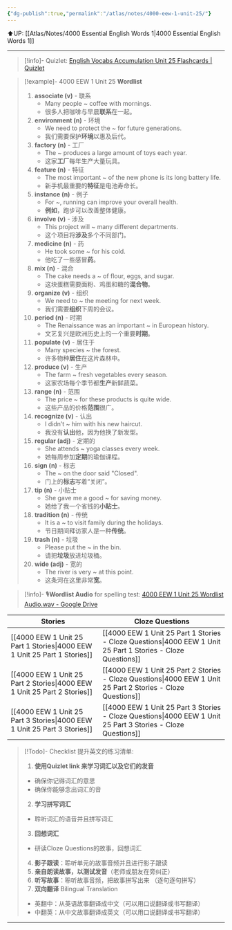 ```yaml
---
{"dg-publish":true,"permalink":"/atlas/notes/4000-eew-1-unit-25/"}
---
```


⬆️UP: [[Atlas/Notes/4000 Essential English Words 1\|4000 Essential English Words 1]]

---
> [!info]- Quizlet: [English Vocabs Accumulation Unit 25 Flashcards | Quizlet](https://quizlet.com/my/971303271/english-vocabs-accumulation-unit-25-flash-cards/?i=1vbzw5&x=1qqt)


> [!example]- 4000 EEW 1 Unit 25 **Wordlist**
> 1. **associate (v)** - 联系
>     - Many people ~ coffee with mornings.
>     - 很多人把咖啡与早晨**联系**在一起。
> 2. **environment (n)** - 环境
>     - We need to protect the ~ for future generations.
>     - 我们需要保护**环境**以惠及后代。
> 3. **factory (n)** - 工厂
>     - The ~ produces a large amount of toys each year.
>     - 这家**工厂**每年生产大量玩具。
> 4. **feature (n)** - 特征
>     - The most important ~ of the new phone is its long battery life.
>     - 新手机最重要的**特征**是电池寿命长。
> 5. **instance (n)** - 例子
>     - For ~, running can improve your overall health.
>     - **例如**，跑步可以改善整体健康。
> 6. **involve (v)** - 涉及
>     - This project will ~ many different departments.
>     - 这个项目将**涉及**多个不同部门。
> 7. **medicine (n)** - 药
>     - He took some ~ for his cold.
>     - 他吃了一些感冒**药**。
> 8. **mix (n)** - 混合
>     - The cake needs a ~ of flour, eggs, and sugar.
>     - 这块蛋糕需要面粉、鸡蛋和糖的**混合物**。
> 9. **organize (v)** - 组织
>     - We need to ~ the meeting for next week.
>     - 我们需要**组织**下周的会议。
> 10. **period (n)** - 时期
>     - The Renaissance was an important ~ in European history.
>     - 文艺复兴是欧洲历史上的一个重要**时期**。
> 11. **populate (v)** - 居住于
>     - Many species ~ the forest.
>     - 许多物种**居住**在这片森林中。
> 12. **produce (v)** - 生产
>     - The farm ~ fresh vegetables every season.
>     - 这家农场每个季节都**生产**新鲜蔬菜。
> 13. **range (n)** - 范围
>     - The price ~ for these products is quite wide.
>     - 这些产品的价格**范围**很广。
> 14. **recognize (v)** - 认出
>     - I didn’t ~ him with his new haircut.
>     - 我没有**认出**他，因为他换了新发型。
> 15. **regular (adj)** - 定期的
>     - She attends ~ yoga classes every week.
>     - 她每周参加**定期**的瑜伽课程。
> 16. **sign (n)** - 标志
>     - The ~ on the door said "Closed".
>     - 门上的**标志**写着“关闭”。
> 17. **tip (n)** - 小贴士
>     - She gave me a good ~ for saving money.
>     - 她给了我一个省钱的**小贴士**。
> 18. **tradition (n)** - 传统
>     - It is a ~ to visit family during the holidays.
>     - 节日期间拜访家人是一种**传统**。
> 19. **trash (n)** - 垃圾
>     - Please put the ~ in the bin.
>     - 请把**垃圾**放进垃圾桶。
> 20. **wide (adj)** - 宽的
>     - The river is very ~ at this point.
>     - 这条河在这里非常**宽**。


> [!info]- 🎙️**Wordlist Audio** for spelling test: [4000 EEW 1 Unit 25 Wordlist Audio.wav - Google Drive](https://drive.google.com/file/d/17c3zv0FoaW7QRKAsQBhnxPFFSjmVsjLx/view?usp=drive_link)

| Stories                               | Cloze Questions                                         |
| ------------------------------------- | ------------------------------------------------------- |
| [[4000 EEW 1 Unit 25 Part 1 Stories\|4000 EEW 1 Unit 25 Part 1 Stories]] | [[4000 EEW 1 Unit 25 Part 1 Stories - Cloze Questions\|4000 EEW 1 Unit 25 Part 1 Stories - Cloze Questions]] |
| [[4000 EEW 1 Unit 25 Part 2 Stories\|4000 EEW 1 Unit 25 Part 2 Stories]] | [[4000 EEW 1 Unit 25 Part 2 Stories - Cloze Questions\|4000 EEW 1 Unit 25 Part 2 Stories - Cloze Questions]] |
| [[4000 EEW 1 Unit 25 Part 3 Stories\|4000 EEW 1 Unit 25 Part 3 Stories]] | [[4000 EEW 1 Unit 25 Part 3 Stories - Cloze Questions\|4000 EEW 1 Unit 25 Part 3 Stories - Cloze Questions]] |

> [!Todo]- Checklist 提升英文的练习清单:
> 1. **使用Quizlet link 来学习词汇以及它们的发音** 
>	- 确保你记得词汇的意思 
>	- 确保你能够念出词汇的音 
> 2. **学习拼写词汇** 
>	- 聆听词汇的语音并且拼写词汇 
> 3. **回想词汇**
>	- 研读Cloze Questions的故事，回想词汇 
> 4. **影子跟读**：聆听单元的故事音频并且进行影子跟读 
> 5. **亲自朗读故事，以测试发音**（老师或朋友在旁纠正）
> 6. **听写故事**：聆听故事音频，把故事拼写出来 （逐句逐句拼写）
> 7. **双向翻译** Bilingual Translation 
>	- 英翻中：从英语故事翻译成中文（可以用口说翻译或书写翻译）
>	- 中翻英：从中文故事翻译成英文（可以用口说翻译或书写翻译）

---
